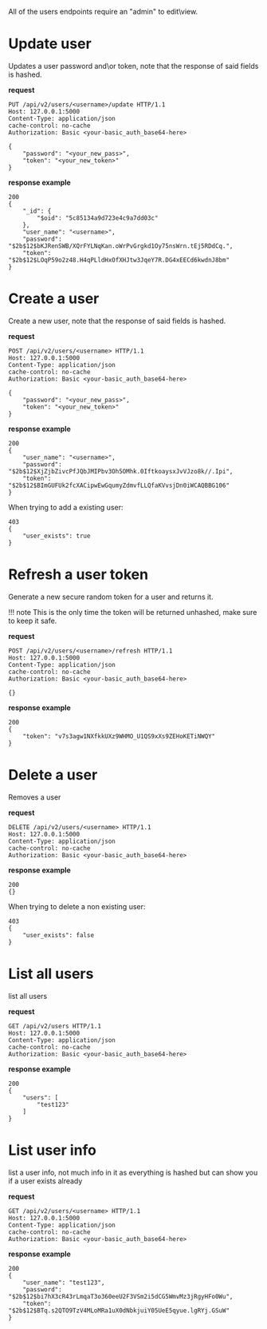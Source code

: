 All of the users endpoints require an "admin" to edit\view.

# Update user
Updates a user password and\or token, note that the response of said fields is hashed.

 **request**

```
PUT /api/v2/users/<username>/update HTTP/1.1
Host: 127.0.0.1:5000
Content-Type: application/json
cache-control: no-cache
Authorization: Basic <your-basic_auth_base64-here>

{
	"password": "<your_new_pass>",
	"token": "<your_new_token>"
}
```

 **response example**

```
200
{
    "_id": {
        "$oid": "5c85134a9d723e4c9a7dd03c"
    },
    "user_name": "<username>",
    "password": "$2b$12$bKJRenSWB/XQrFYLNqKan.oWrPvGrgkd1Oy75nsWrn.tEj5RDdCq.",
    "token": "$2b$12$LOqP59o2z48.H4qPLldHxOfXHJtw3JqeY7R.DG4xEECd6kwdnJ8bm"
}
```

# Create a user
Create a new user, note that the response of said fields is hashed.

 **request**

```
POST /api/v2/users/<username> HTTP/1.1
Host: 127.0.0.1:5000
Content-Type: application/json
cache-control: no-cache
Authorization: Basic <your-basic_auth_base64-here>

{
	"password": "<your_new_pass>",
	"token": "<your_new_token>"
}
```

 **response example**

```
200
{
    "user_name": "<username>",
    "password": "$2b$12$XjZjbZivcPfJQbJMIPbv3Oh5OMhk.0IftkoaysxJvVJzo8k//.Ipi",
    "token": "$2b$12$BImGUFUk2fcXACipwEwGqumyZdmvfLLQfaKVvsjDn0iWCAQBBG106"
}
```

When trying to add a existing user:

```
403
{
    "user_exists": true
}
```

# Refresh a user token
Generate a new secure random token for a user and returns it.


!!! note
    This is the only time the token will be returned unhashed, make sure to keep it safe.


 **request**

```
POST /api/v2/users/<username>/refresh HTTP/1.1
Host: 127.0.0.1:5000
Content-Type: application/json
cache-control: no-cache
Authorization: Basic <your-basic_auth_base64-here>

{}
```

 **response example**

```
200
{
    "token": "v7s3agw1NXfkkUXz9WHMO_U1QS9xXs9ZEHoKETiNWQY"
}
```

# Delete a user 
Removes a user

 **request**

```
DELETE /api/v2/users/<username> HTTP/1.1
Host: 127.0.0.1:5000
Content-Type: application/json
cache-control: no-cache
Authorization: Basic <your-basic_auth_base64-here>
```

 **response example**

```
200
{}
```

When trying to delete a non existing user:

```
403
{
    "user_exists": false
}
```

# List all users
list all users

 **request**

```
GET /api/v2/users HTTP/1.1
Host: 127.0.0.1:5000
Content-Type: application/json
cache-control: no-cache
Authorization: Basic <your-basic_auth_base64-here>
```

 **response example**

```
200
{
    "users": [
        "test123"
    ]
}
```

# List user info
list a user info, not much info in it as everything is hashed but can show you if a user exists already

 **request**

```
GET /api/v2/users/<username> HTTP/1.1
Host: 127.0.0.1:5000
Content-Type: application/json
cache-control: no-cache
Authorization: Basic <your-basic_auth_base64-here>
```

 **response example**

```
200
{
    "user_name": "test123",
    "password": "$2b$12$bi7hX3cR43rLmqaT3o360eeU2F3VSm2i5dCG5WmvMz3jRgyHFo0Wu",
    "token": "$2b$12$BTq.s2QTO9TzV4MLoMRa1uX0dNbkjuiY05UeE5qyue.lgRYj.GSuW"
}
```
